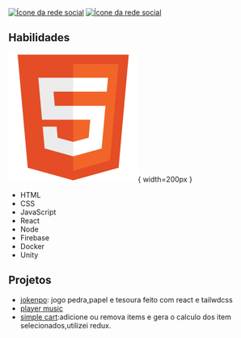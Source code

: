 
[![Ícone da rede social](https://cdn-icons-png.flaticon.com/128/174/174857.png)](https://www.linkedin.com/in/dhmeson-ara%C3%BAjo)
[![Ícone da rede social](https://cdn-icons-png.flaticon.com/128/2335/2335393.png)](https://play.google.com/store/apps/details?id=com.UncannyWorld.com.ThreeKnives)


## Habilidades
![a](https://raw.githubusercontent.com/devicons/devicon/master/icons/html5/html5-original.svg){ width=200px }
- HTML
- CSS
- JavaScript
- React
- Node
- Firebase
- Docker 
- Unity

## Projetos

- [jokenpo](https://jokenpo-bice.vercel.app/): jogo pedra,papel e tesoura feito com react e tailwdcss
- [player music](https://boracodar-player-music.vercel.app/)
- [simple cart](https://simple-cart-mu.vercel.app/):adicione ou remova items e gera o calculo dos item selecionados,utilizei redux.




